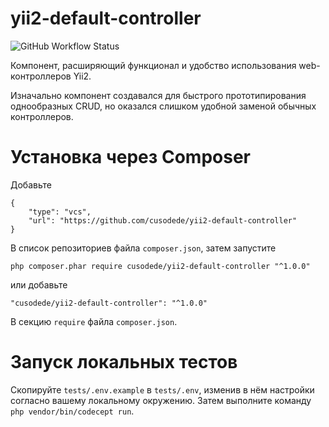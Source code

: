 # yii2-default-controller

![GitHub Workflow Status](https://img.shields.io/github/workflow/status/cusodede/yii2-default-controller/CI%20with%20PostgreSQL)

Компонент, расширяющий функционал и удобство использования web-контроллеров Yii2.

Изначально компонент создавался для быстрого прототипирования однообразных CRUD, но оказался слишком удобной заменой обычных контроллеров.

# Установка через Composer

Добавьте

```
{
	"type": "vcs",
	"url": "https://github.com/cusodede/yii2-default-controller"
}
```

В список репозиториев файла `composer.json`, затем запустите

```
php composer.phar require cusodede/yii2-default-controller "^1.0.0"
```

или добавьте

```
"cusodede/yii2-default-controller": "^1.0.0"
```

В секцию `require` файла `composer.json`.

# Запуск локальных тестов

Скопируйте `tests/.env.example` в `tests/.env`, изменив в нём настройки согласно вашему локальному окружению. Затем выполните команду `php vendor/bin/codecept run`.
